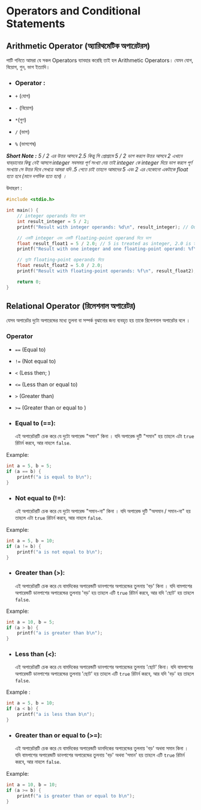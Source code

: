 # Operators and Conditional Statements

## Arithmetic Operator (অ্যারিথমেটিক অপারেটরস)

পাটি গনিতে আমরা যে সকল Operators ব্যাবহার করেছি তাই হল Arithmetic Operators। যেমন যোগ, বিয়োগ, গুন, ভাগ ইত্যাদি।

- ### Operator :

- `+` (যোগ)

- `-` (বিয়োগ)

- `*`(গুণ)

- `/` (ভাগ)

- `%` (ভাগশেষ)

<i><b>Short Note :</b> 5 / 2 এর উত্তর আসবে 2.5 কিন্তু সি প্রোগ্রামে 5 / 2 ভাগ করলে উত্তর আসবে 2 এখানে ঘাবড়ানোর কিছু নেই আসলে integer সবসময় পূর্ণ সংখ্যা দেয় তাই integer কে integer দিয়ে ভাগ করলে পূর্ণ সংখ্যায় সে উত্তর দিবে সেখত্রে আমরা যদি .5 পেতে চাই তাহলে আমাদের 5 এবং 2 এর যেকোনো একটাকে float হতে হবে (মানে দশমিক হতে হবে) । </i>

উদাহরণ :

```c
#include <stdio.h>

int main() {
    // integer operands দিয়ে ভাগ
    int result_integer = 5 / 2;
    printf("Result with integer operands: %d\n", result_integer); // Output: 2

    // একটি integer এবং একটি floating-point operand দিয়ে ভাগ
    float result_float1 = 5 / 2.0; // 5 is treated as integer, 2.0 is treated as floating-point
    printf("Result with one integer and one floating-point operand: %f\n", result_float1); // Output: 2.500000

    // দুটো floating-point operands দিয়ে
    float result_float2 = 5.0 / 2.0;
    printf("Result with floating-point operands: %f\n", result_float2); // Output: 2.500000

    return 0;
}
```

## Relational Operator (রিলেশনাল অপারেটর)

যেসব অপারেটর দুটো অপারেন্ডের মধ্যে তুলনা বা সম্পর্ক বুঝানোর জন্য ব্যবহৃত হয় তাকে রিলেশনাল অপারেটর বলে ।

### Operator

- `==` (Equal to)

- `!=` (Not equal to)

- `<` (Less then; )

- `<=` (Less than or equal to)

- `>` (Greater than)

- `>=` (Greater than or equal to )

- ### Equal to (==):
  এই অপারেটরটি চেক করে যে দুটো অপারেন্ড "সমান" কিনা । যদি অপারেন্ড দুটি "সমান" হয় তাহলে এটা `true` রিটার্ন করবে, আর নাহলে `false`.

Example:

```c
int a = 5, b = 5;
if (a == b) {
    printf("a is equal to b\n");
}
```

- ### Not equal to (!=):
  এই অপারেটরটি চেক করে যে দুটো অপারেন্ড "সমান-না" কিনা । যদি অপারেন্ড দুটি "অসমান / সমান-না" হয় তাহলে এটা `true` রিটার্ন করবে, আর নাহলে `false`.

Example:

```c
int a = 5, b = 10;
if (a != b) {
    printf("a is not equal to b\n");
}
```

- ### Greater than (>):
  এই অপারেটরটি চেক করে যে বামদিকের অপারেন্ডটি ডানপাশের অপারেন্ডের তুলনায় 'বড়' কিনা । যদি বামপাশের অপারেন্ডটি ডানপাশের অপারেন্ডের তুলনায় 'বড়' হয় তাহলে এটি `true` রিটার্ন করবে, আর যদি 'ছোট' হয় তাহলে `false`.

Example:

```c
int a = 10, b = 5;
if (a > b) {
    printf("a is greater than b\n");
}

```

- ### Less than (<):
  এই অপারেটরটি চেক করে যে বামদিকের অপারেন্ডটি ডানপাশের অপারেন্ডের তুলনায় 'ছোট' কিনা। যদি বামপাশের অপারেন্ডটি ডানপাশের অপারেন্ডের তুলনায় 'ছোট' হয় তাহলে এটি `true` রিটার্ন করবে, আর যদি 'বড়' হয় তাহলে `false`.

Example :

```c
int a = 5, b = 10;
if (a < b) {
    printf("a is less than b\n");
}
```

- ### Greater than or equal to (>=):
  এই অপারেটরটি চেক করে যে বামদিকের অপারেন্ডটি ডানদিকের অপারেন্ডের তুলনায় 'বড়' অথবা সমান কিনা । যদি বামপাশের অপারেন্ডটি ডানপাশের অপারেন্ডের তুলনায় 'বড়' অথবা 'সমান' হয় তাহলে এটি `true` রিটার্ন করবে, আর নাহলে `false`.

Example:

```c
int a = 10, b = 10;
if (a >= b) {
    printf("a is greater than or equal to b\n");
}
```
